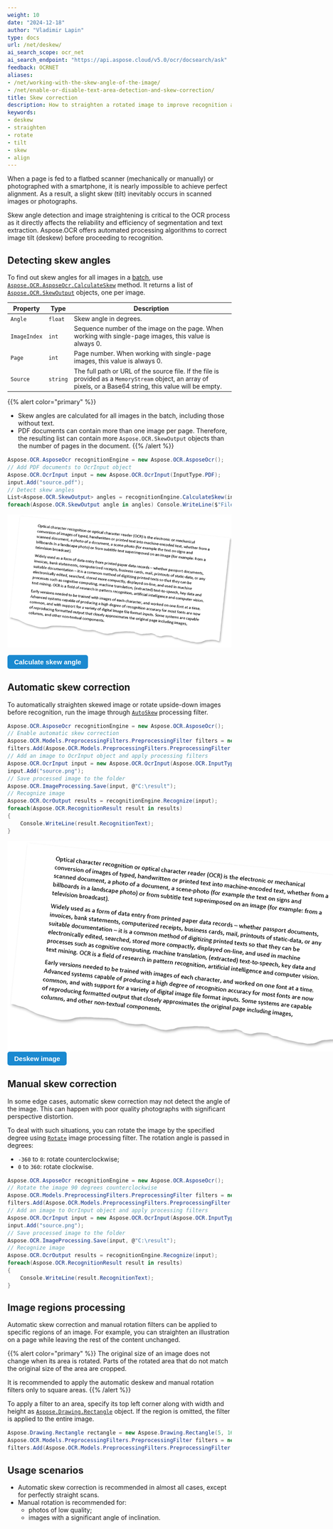 ```yaml
---
weight: 10
date: "2024-12-18"
author: "Vladimir Lapin"
type: docs
url: /net/deskew/
ai_search_scope: ocr_net
ai_search_endpoint: "https://api.aspose.cloud/v5.0/ocr/docsearch/ask"
feedback: OCRNET
aliases:
- /net/working-with-the-skew-angle-of-the-image/
- /net/enable-or-disable-text-area-detection-and-skew-correction/
title: Skew correction
description: How to straighten a rotated image to improve recognition accuracy.
keywords:
- deskew
- straighten
- rotate
- tilt
- skew
- align
---
```


<style>
	button {
		cursor: pointer;
		margin-right: 20px;
		padding: 7px 15px;
		border: none;
		border-radius: 5px;
		background-color: #1a89d0;
		font-weight: 700;
		font-size: 15px;
		color: #ffffff;
	}

	button:hover {
		background-color: #3071a9;
	}

	button:focus {
		outline: none;
	}

	.code-sample {
		display: flex;
	}

	.code-sample > div {
		display: flex;
		align-items: center;
		padding: 5px 10px;
		border-radius: 5px;
		white-space: nowrap;
		background-color: rgba(0,0,0,5%);
		font-size: 16px;
		font-weight: 700;
	}

	.unseen {
		display: none !important;
	}

	.duo {
		position: relative;
		width: 800px;
		height: 474px;
	}

	.duo > img {
		position: absolute;
	}
</style>

When a page is fed to a flatbed scanner (mechanically or manually) or photographed with a smartphone, it is nearly impossible to achieve perfect alignment. As a result, a slight skew (tilt) inevitably occurs in scanned images or photographs.

Skew angle detection and image straightening is critical to the OCR process as it directly affects the reliability and efficiency of segmentation and text extraction. Aspose.OCR offers automated processing algorithms to correct image tilt (deskew) before proceeding to recognition.

## Detecting skew angles

To find out skew angles for all images in a [batch](/ocr/net/ocrinput/), use [`Aspose.OCR.AsposeOcr.CalculateSkew`](https://reference.aspose.com/ocr/net/aspose.ocr/asposeocr/calculateskew/) method. It returns a list of [`Aspose.OCR.SkewOutput`](https://reference.aspose.com/ocr/net/aspose.ocr/skewoutput/) objects, one per image.

Property | Type | Description
-------- | ---- | -----------
`Angle` | `float` | Skew angle in degrees.
`ImageIndex` | `int` | Sequence number of the image on the page. When working with single-page images, this value is always 0.
`Page` | `int` | Page number. When working with single-page images, this value is always 0.
`Source` | `string` | The full path or URL of the source file. If the file is provided as a `MemoryStream` object, an array of pixels, or a Base64 string, this value will be empty.

{{% alert color="primary" %}}
- Skew angles are calculated for all images in the batch, including those without text.
- PDF documents can contain more than one image per page. Therefore, the resulting list can contain more `Aspose.OCR.SkewOutput` objects than the number of pages in the document.
{{% /alert %}}

```csharp
Aspose.OCR.AsposeOcr recognitionEngine = new Aspose.OCR.AsposeOcr();
// Add PDF documents to OcrInput object
Aspose.OCR.OcrInput input = new Aspose.OCR.OcrInput(InputType.PDF);
input.Add("source.pdf");
// Detect skew angles
List<Aspose.OCR.SkewOutput> angles = recognitionEngine.CalculateSkew(input);
foreach(Aspose.OCR.SkewOutput angle in angles) Console.WriteLine($"File: {angle.Source} | Page: {angle.Page} | Image: {angle.ImageIndex} | Angle: {angle.Angle}°");
```

![Skewed image](skew-origin.png)

<div id="skew-angle" class="code-sample">
	<button onclick="calculateSkewAngle(this)">Calculate skew angle</button>
	<div class="unseen"><code>&gt; File: "C:\source.pdf" | Page: 0 | Image: 0 | Angle: 5.9°</code></div>
</div>
<script>
	function calculateSkewAngle(obj)
	{
		$(obj).siblings("div").removeClass("unseen");
	}
</script>

## Automatic skew correction

To automatically straighten skewed image or rotate upside-down images before recognition, run the image through [`AutoSkew`](https://reference.aspose.com/ocr/net/aspose.ocr.models.preprocessingfilters/preprocessingfilter/autoskew/) processing filter.

```csharp
Aspose.OCR.AsposeOcr recognitionEngine = new Aspose.OCR.AsposeOcr();
// Enable automatic skew correction
Aspose.OCR.Models.PreprocessingFilters.PreprocessingFilter filters = new Aspose.OCR.Models.PreprocessingFilters.PreprocessingFilter();
filters.Add(Aspose.OCR.Models.PreprocessingFilters.PreprocessingFilter.AutoSkew());
// Add an image to OcrInput object and apply processing filters
Aspose.OCR.OcrInput input = new Aspose.OCR.OcrInput(Aspose.OCR.InputType.SingleImage, filters);
input.Add("source.png");
// Save processed image to the folder
Aspose.OCR.ImageProcessing.Save(input, @"C:\result");
// Recognize image
Aspose.OCR.OcrOutput results = recognitionEngine.Recognize(input);
foreach(Aspose.OCR.RecognitionResult result in results)
{
	Console.WriteLine(result.RecognitionText);
}
```

<div class="duo">
	<img src="skew-origin.png" alt="Skewed image" />
	<img src="deskew.png" alt="Deskewed image" style="display: none;" />
</div>
<button onclick="triggerSkew(this)">Deskew image</button>
<script>
	function triggerSkew(obj)
	{
		let images = $(".duo > img");
		let skewed = images.eq(0).is(":visible");
		if(skewed)
		{
			images.eq(1).show(200);
			images.eq(0).hide(200);
			$(obj).text("Revert to original image");
		}
		else
		{
			images.eq(0).show(200);
			images.eq(1).hide(200);
			$(obj).text("Deskew image");
		}
	}
</script>

## Manual skew correction

In some edge cases, automatic skew correction may not detect the angle of the image. This can happen with poor quality photographs with significant perspective distortion.

To deal with such situations, you can rotate the image by the specified degree using [`Rotate`](https://reference.aspose.com/ocr/net/aspose.ocr.models.preprocessingfilters/preprocessingfilter/rotate/) image processing filter. The rotation angle is passed in degrees:

- `-360` to `0`: rotate counterclockwise;
- `0` to `360`: rotate clockwise.

```csharp
Aspose.OCR.AsposeOcr recognitionEngine = new Aspose.OCR.AsposeOcr();
// Rotate the image 90 degrees counterclockwise
Aspose.OCR.Models.PreprocessingFilters.PreprocessingFilter filters = new Aspose.OCR.Models.PreprocessingFilters.PreprocessingFilter();
filters.Add(Aspose.OCR.Models.PreprocessingFilters.PreprocessingFilter.Rotate(-90));
// Add an image to OcrInput object and apply processing filters
Aspose.OCR.OcrInput input = new Aspose.OCR.OcrInput(Aspose.OCR.InputType.SingleImage, filters);
input.Add("source.png");
// Save processed image to the folder
Aspose.OCR.ImageProcessing.Save(input, @"C:\result");
// Recognize image
Aspose.OCR.OcrOutput results = recognitionEngine.Recognize(input);
foreach(Aspose.OCR.RecognitionResult result in results)
{
	Console.WriteLine(result.RecognitionText);
}
```

## Image regions processing

Automatic skew correction and manual rotation filters can be applied to specific regions of an image. For example, you can straighten an illustration on a page while leaving the rest of the content unchanged.

{{% alert color="primary" %}} 
The original size of an image does not change when its area is rotated. Parts of the rotated area that do not match the original size of the area are cropped.

It is recommended to apply the automatic deskew and manual rotation filters only to square areas.
{{% /alert %}}

To apply a filter to an area, specify its top left corner along with width and height as [`Aspose.Drawing.Rectangle`](https://reference.aspose.com/drawing/net/system.drawing/rectangle/) object. If the region is omitted, the filter is applied to the entire image.

```csharp
Aspose.Drawing.Rectangle rectangle = new Aspose.Drawing.Rectangle(5, 161, 340, 340);
Aspose.OCR.Models.PreprocessingFilters.PreprocessingFilter filters = new Aspose.OCR.Models.PreprocessingFilters.PreprocessingFilter();
filters.Add(Aspose.OCR.Models.PreprocessingFilters.PreprocessingFilter.Rotate(90, rectangle));
```

## Usage scenarios

- Automatic skew correction is recommended in almost all cases, except for perfectly straight scans.
- Manual rotation is recommended for:
    - photos of low quality;
    - images with a significant angle of inclination.
